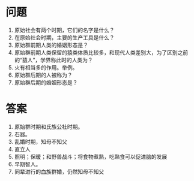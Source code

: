 # 问题
1. 原始社会有两个时期，它们的名字是什么？
2. 在原始社会时期，主要的生产工具是什么？
3. 原始群前期人类的婚姻形态是？
4. 原始群前期人类保留的猿类体质比较多，和现代人类差别大，为了区别之前的“猿人”，学界称此时的人类为？
5. 火有相当多的作用。举例。
6. 原始群后期的人被称为？
7. 原始群后期的婚姻形态是？
# 答案
1. 原始群时期和氏族公社时期。
2. 石器。
3. 乱婚时期，知母不知父
4. 直立人
5. 照明；保暖；和野兽战斗；将食物煮熟，吃熟食可以促进脑的发展
6. 早期智人。
7. 同辈进行的血族群婚，仍然知母不知父

